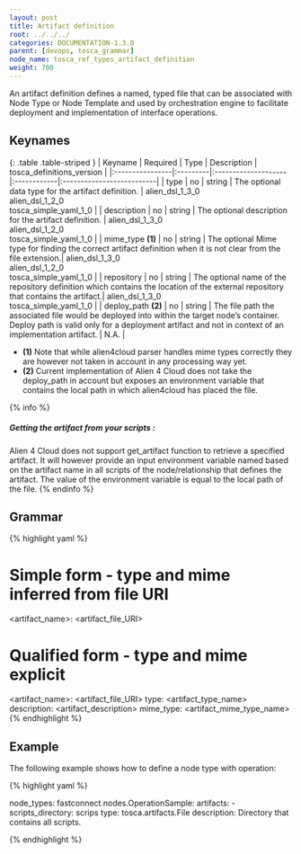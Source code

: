 ```yaml
---
layout: post
title: Artifact definition
root: ../../../
categories: DOCUMENTATION-1.3.0
parent: [devops, tosca_grammar]
node_name: tosca_ref_types_artifact_definition
weight: 700
---
```


An artifact definition defines a named, typed file that can be associated with Node Type or Node Template and used by orchestration engine to facilitate deployment and implementation of interface operations.

## Keynames

{: .table .table-striped }
| Keyname         | Required | Type                | Description | tosca_definitions_version |
|:----------------|:---------|:--------------------|:------------|:--------------------------|
| type | no | string | The optional data type for the artifact definition. | alien_dsl_1_3_0<br> alien_dsl_1_2_0<br> tosca_simple_yaml_1_0 |
| description | no | string | The optional description for the artifact definition. | alien_dsl_1_3_0<br> alien_dsl_1_2_0<br> tosca_simple_yaml_1_0 |
| mime_type __(1)__ | no | string | The optional Mime type for finding the correct artifact definition when it is not clear from the file extension.| alien_dsl_1_3_0<br> alien_dsl_1_2_0<br> tosca_simple_yaml_1_0 |
| repository | no | string | The optional name of the repository definition which contains the location of the external repository that contains the artifact.| alien_dsl_1_3_0<br> tosca_simple_yaml_1_0 |
| deploy_path __(2)__ | no | string | The file path the associated file would be deployed into within the target node’s container.<br> Deploy path is valid only for a deployment artifact and not in context of an implementation artifact. | N.A. |

* __(1)__ Note that while alien4cloud parser handles mime types correctly they are however not taken in account in any processing way yet.
* __(2)__ Current implementation of Alien 4 Cloud does not take the deploy_path in account but exposes an environment variable that contains the local path in which alien4cloud has placed the file.

{% info %}
<h5>Getting the artifact from your scripts :</h5>
Alien 4 Cloud does not support get_artifact function to retrieve a specified artifact. It will however provide an input environment variable named based on the artifact name in all scripts of the node/relationship that defines the artifact.
The value of the environment variable is equal to the local path of the file.
{% endinfo %}

## Grammar

{% highlight yaml %}
# Simple form - type and mime inferred from file URI
<artifact_name>: <artifact_file_URI>

# Qualified form - type and mime explicit
<artifact_name>: <artifact_file_URI>
type: <artifact_type_name>
description: <artifact_description>
mime_type: <artifact_mime_type_name>
{% endhighlight %}

## Example

The following example shows how to define a node type with operation:

{% highlight yaml %}

node_types:
  fastconnect.nodes.OperationSample:
    artifacts:
      - scripts_directory: scrips
        type: tosca.artifacts.File
        description: Directory that contains all scripts.

{% endhighlight %}
